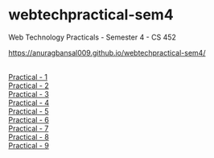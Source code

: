 # webtechpractical-sem4
Web Technology Practicals - Semester 4 - CS 452

<a href ="https://anuragbansal009.github.io/webtechpractical-sem4/">https://anuragbansal009.github.io/webtechpractical-sem4/</a><br><br>

<a href="https://anuragbansal009.github.io/webtechpractical-sem4/Practical-1/index.html">Practical - 1</a><br>
<a href="https://anuragbansal009.github.io/webtechpractical-sem4/Practical-2/index.html">Practical - 2</a><br>
<a href="https://anuragbansal009.github.io/webtechpractical-sem4/Practical-3/index.html">Practical - 3</a><br>
<a href="https://anuragbansal009.github.io/webtechpractical-sem4/Practical-4/index.html">Practical - 4</a><br>
<a href="https://anuragbansal009.github.io/webtechpractical-sem4/Practical-5/index.html">Practical - 5</a><br>
<a href="https://anuragbansal009.github.io/webtechpractical-sem4/Practical-6/">Practical - 6</a><br>
<a href="https://anuragbansal009.github.io/webtechpractical-sem4/Practical-7/index.html">Practical - 7</a><br>
<a href="https://anuragbansal009.github.io/webtechpractical-sem4/Practical-8/">Practical - 8</a><br>
<a href="https://anuragbansal009.github.io/webtechpractical-sem4/Practical-9/">Practical - 9</a><br>
